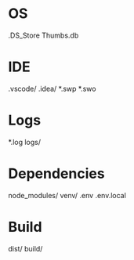 # OS
.DS_Store
Thumbs.db

# IDE
.vscode/
.idea/
*.swp
*.swo

# Logs
*.log
logs/

# Dependencies
node_modules/
venv/
.env
.env.local

# Build
dist/
build/